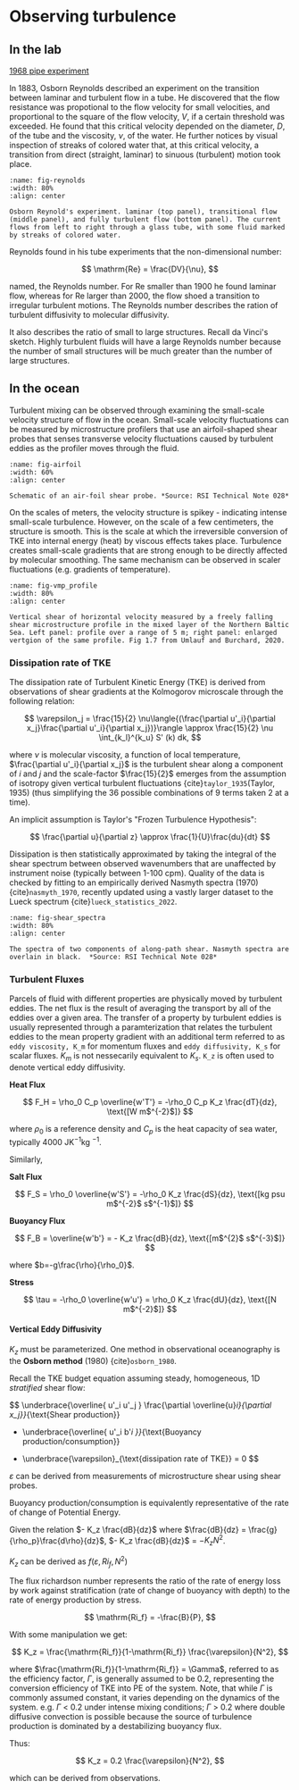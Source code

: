 # Observing turbulence 

## In the lab

[1968 pipe experiment](https://www.youtube.com/watch?v=AeBsiEYWZUY)

In 1883, Osborn Reynolds described an experiment on the transition between laminar and turbulent flow in a tube. He discovered that the flow resistance was propotional to the flow velocity for small velocities, and proportional to the square of the flow velocity, $V$, if a certain threshold was exceeded. He found that this critical velocity depended on the diameter, $D$, of the tube and the viscosity, $\nu$, of the water. He further notices by visual inspection of streaks of colored water that, at this critical velocity, a transition from direct (straight, laminar) to sinuous (turbulent) motion took place. 

```{figure} images/osborn_reynolds.png
:name: fig-reynolds
:width: 80%
:align: center

Osborn Reynold's experiment. laminar (top panel), transitional flow (middle panel), and fully turbulent flow (bottom panel). The current flows from left to right through a glass tube, with some fluid marked by streaks of colored water.
```

Reynolds found in his tube experiments that the non-dimensional number:

$$
\mathrm{Re} = \frac{DV}{\nu},
$$

named, the Reynolds number. For $\mathrm{Re}$ smaller than 1900  he found laminar flow, whereas for $\mathrm{Re}$ larger than 2000, the flow shoed a transition to irregular turbulent motions. The Reynolds number describes the ration of turbulent diffusivity to molecular diffusivity.

It also describes the ratio of small to large structures. Recall da Vinci's sketch. Highly turbulent fluids will have a large Reynolds number because the number of small structures will be much greater than the number of large structures. 

## In the ocean

Turbulent mixing can be observed through examining the small-scale velocity structure of flow in the ocean. Small-scale velocity fluctuations can be measured by microstructure profilers that use an airfoil-shaped shear probes that senses transverse velocity fluctuations caused by turbulent eddies as the profiler moves through the fluid. 

```{figure} images/airfoil_shearprobe.png
:name: fig-airfoil
:width: 60%
:align: center

Schematic of an air-foil shear probe. *Source: RSI Technical Note 028*
```

On the scales of meters, the velocity structure is spikey - indicating intense small-scale turbulence. However, on the scale of a few centimeters, the structure is smooth. This is the scale at which the irreversible conversion of TKE into internal energy (heat) by viscous effects takes place. Turbulence creates small-scale gradients that are strong enough to be directly affected by molecular smoothing. The same mechanism can be observed in scaler fluctuations (e.g. gradients of temperature). 

```{figure} images/vmp_profile.png
:name: fig-vmp_profile
:width: 80%
:align: center

Vertical shear of horizontal velocity measured by a freely falling shear microstructure profile in the mixed layer of the Northern Baltic Sea. Left panel: profile over a range of 5 m; right panel: enlarged vertgion of the same profile. Fig 1.7 from Umlauf and Burchard, 2020. 
```

### Dissipation rate of TKE

The dissipation rate of Turbulent Kinetic Energy (TKE) is derived from observations of shear gradients at the Kolmogorov microscale through the following relation:

$$
\varepsilon_j = \frac{15}{2} \nu\langle{(\frac{\partial u'_i}{\partial x_j}\frac{\partial u'_i}{\partial x_j})}\rangle \approx  \frac{15}{2} \nu \int_{k_l}^{k_u} S' (k) dk,
$$

where $\nu$ is molecular viscosity, a function of local temperature, $\frac{\partial u'_i}{\partial x_j}$ is the turbulent shear along a component of $i$ and $j$ and the scale-factor $\frac{15}{2}$ emerges from the assumption of isotropy given vertical turbulent fluctuations {cite}`taylor_1935`(Taylor, 1935) (thus simplifying the 36 possible combinations of 9 terms taken 2 at a time). 

An implicit assumption is Taylor's "Frozen Turbulence Hypothesis":

$$
\frac{\partial u}{\partial z} \approx \frac{1}{U}\frac{du}{dt}
$$

Dissipation is then statistically approximated by taking the integral of the shear spectrum between observed wavenumbers that are unaffected by instrument noise (typically between 1-100 cpm). Quality of the data is checked by fitting to an empirically derived Nasmyth spectra (1970) {cite}`nasmyth_1970`, recently updated using a vastly larger dataset to the Lueck spectrum {cite}`lueck_statistics_2022`. 

```{figure} images/example_shear_spectra.png
:name: fig-shear_spectra
:width: 80%
:align: center

The spectra of two components of along-path shear. Nasmyth spectra are overlain in black.  *Source: RSI Technical Note 028*
```

### Turbulent Fluxes

Parcels of fluid with different properties are physically moved by turbulent eddies. The net flux is the result of averaging the transport by all of the eddies over a given area. The transfer of a property by turbulent eddies is usually represented through a paramterization that relates the turbulent eddies to the mean property gradient with an additional term referred to as `eddy viscosity, K_m` for momentum fluxes and `eddy diffusivity, K_s` for scalar fluxes. $K_m$ is not nessecarily equivalent to $K_s$. `K_z` is often used to denote vertical eddy diffusivity. 

**Heat Flux**

$$
F_H = \rho_0 C_p \overline{w'T'} = -\rho_0 C_p K_z \frac{dT}{dz},    \text{[W m$^{-2}$]}
$$

where $\rho_0$ is a reference density and $C_p$ is the heat capacity of sea water, typically 4000 JK$^{-1}$kg $^{-1}$. 

Similarly, 

**Salt Flux**

$$
F_S = \rho_0 \overline{w'S'} = -\rho_0 K_z \frac{dS}{dz},   \text{[kg psu m$^{-2}$ s$^{-1}$]}
$$

**Buoyancy Flux**

$$
F_B = \overline{w'b'} = - K_z \frac{dB}{dz},    \text{[m$^{2}$ s$^{-3}$]}
$$

where $b=-g\frac{\rho}{\rho_0}$.

**Stress**

$$
\tau = -\rho_0 \overline{w'u'} = \rho_0 K_z \frac{dU}{dz}, \text{[N m$^{-2}$]}
$$

#### Vertical Eddy Diffusivity

$K_z$ must be parameterized. One method in observational oceanography is the **Osborn method** (1980) {cite}`osborn_1980`.

Recall the TKE budget equation assuming steady, homogeneous, 1D *stratified* shear flow:

$$
\underbrace{\overline{ u'_i u'_j } \frac{\partial \overline{u}_i}{\partial x_j}}_{\text{Shear production}}
+ \underbrace{\overline{ u'_i b'_i }}_{\text{Buoyancy production/consumption}}
- \underbrace{\varepsilon}_{\text{dissipation rate of TKE}} = 0
$$

$\varepsilon$ can be derived from measurements of microstructure shear using shear probes. 

Buoyancy production/consumption is equivalently representative of the rate of change of Potential Energy. 

Given the relation $- K_z \frac{dB}{dz}$ where $\frac{dB}{dz} = \frac{g}{\rho_p}\frac{d\rho}{dz}$, $- K_z \frac{dB}{dz}$ = $- K_z N^2$.

$K_z$ can be derived as $f({\varepsilon, Ri_f, N^2})$

The flux richardson number represents the ratio of the rate of energy loss by work against stratification (rate of change of buoyancy with depth) to the rate of energy production by stress. 

$$
\mathrm{Ri_f} = -\frac{B}{P},
$$

With some manipulation we get:

$$
K_z = \frac{\mathrm{Ri_f}}{1-\mathrm{Ri_f}} \frac{\varepsilon}{N^2},
$$

where $\frac{\mathrm{Ri_f}}{1-\mathrm{Ri_f}} = \Gamma$, referred to as the efficiency factor, $\Gamma$, is generally assumed to be 0.2, representing the conversion efficiency of TKE into PE of the system. Note, that while $\Gamma$ is commonly assumed constant, it varies depending on the dynamics of the system. e.g. $\Gamma$ < 0.2 under intense mixing conditions; $\Gamma$  > 0.2 where double diffusive convection is possible because the source of turbulence production is dominated by a destabilizing buoyancy flux. 

Thus:

$$
K_z = 0.2 \frac{\varepsilon}{N^2},
$$

which can be derived from observations. 
